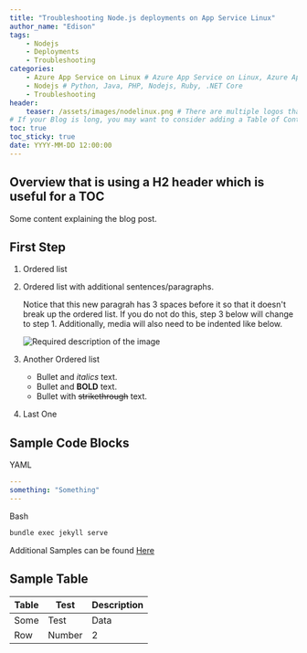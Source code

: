 ```yaml
---
title: "Troubleshooting Node.js deployments on App Service Linux"
author_name: "Edison"
tags:
    - Nodejs
    - Deployments
    - Troubleshooting
categories:
    - Azure App Service on Linux # Azure App Service on Linux, Azure App Service on Windows, Function App, Azure VM, Azure SDK
    - Nodejs # Python, Java, PHP, Nodejs, Ruby, .NET Core
    - Troubleshooting 
header:
    teaser: /assets/images/nodelinux.png # There are multiple logos that can be used in "/assets/images" if you choose to add one.
# If your Blog is long, you may want to consider adding a Table of Contents by adding the following two settings.
toc: true
toc_sticky: true
date: YYYY-MM-DD 12:00:00
---
```


## Overview that is using a H2 header which is useful for a TOC

Some content explaining the blog post.

## First Step

1. Ordered list
2. Ordered list with additional sentences/paragraphs.

   Notice that this new paragrah has 3 spaces before it so that it doesn't break up the ordered list.  If you do not do this, step 3 below will change to step 1.  Additionally, media will also need to be indented like below.

   ![Required description of the image](/media/2018/02/DockerIgnore.png)

3. Another Ordered list

   - Bullet and *italics* text.
   - Bullet and **BOLD** text.
   - Bullet with ~~strikethrough~~ text.

4. Last One

## Sample Code Blocks

YAML

```yaml
---
something: "Something"
---
```

Bash

```bash
bundle exec jekyll serve
```

Additional Samples can be found [Here](https://github.com/adam-p/markdown-here/wiki/Markdown-Cheatsheet#code)

## Sample Table

| Table | Test | Description |
|----|----|----|
|Some|Test|Data|
|Row|Number|2|